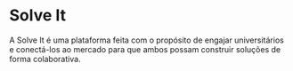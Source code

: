 # Solve It

A Solve It é uma plataforma feita com o propósito de engajar universitários e
conectá-los ao mercado para que ambos possam construir soluções de forma colaborativa.
